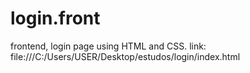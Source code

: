 # login.front
frontend, login page using HTML and CSS.
 link: file:///C:/Users/USER/Desktop/estudos/login/index.html
